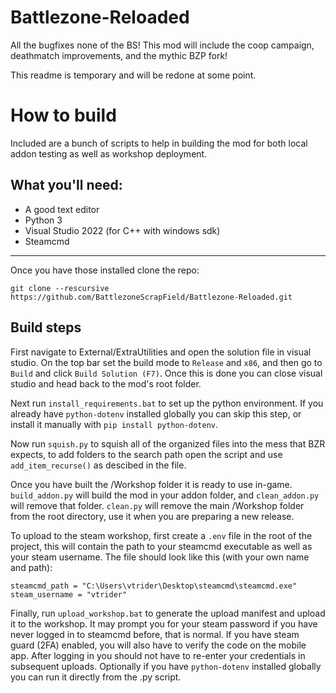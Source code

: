 # Battlezone-Reloaded

All the bugfixes none of the BS! This mod will include the coop campaign, deathmatch improvements, and the mythic BZP fork!

This readme is temporary and will be redone at some point.

# How to build

Included are a bunch of scripts to help in building the mod for both local addon testing as well as workshop deployment.

## What you'll need:
- A good text editor
- Python 3
- Visual Studio 2022 (for C++ with windows sdk)
- Steamcmd

---

Once you have those installed clone the repo:

```
git clone --rescursive https://github.com/BattlezoneScrapField/Battlezone-Reloaded.git
```

## Build steps

First navigate to External/ExtraUtilities and open the solution file in visual studio. On the top bar set the build mode to `Release` and `x86`, and then go to `Build` and click `Build Solution (F7)`. Once this is done you can close visual studio and head back to the mod's root folder.

Next run `install_requirements.bat` to set up the python environment. If you already have `python-dotenv` installed globally you can skip this step, or install it manually with `pip install python-dotenv`.

Now run `squish.py` to squish all of the organized files into the mess that BZR expects, to add folders to the search path open the script and use `add_item_recurse()` as descibed in the file.

Once you have built the /Workshop folder it is ready to use in-game. `build_addon.py` will build the mod in your addon folder, and `clean_addon.py` will remove that folder. `clean.py` will remove the main /Workshop folder from the root directory, use it when you are preparing a new release.

To upload to the steam workshop, first create a `.env` file in the root of the project, this will contain the path to your steamcmd executable as well as your steam username. The file should look like this (with your own name and path):

```
steamcmd_path = "C:\Users\vtrider\Desktop\steamcmd\steamcmd.exe"
steam_username = "vtrider"
```

Finally, run `upload_workshop.bat` to generate the upload manifest and upload it to the workshop. It may prompt you for your steam password if you have never logged in to steamcmd before, that is normal. If you have steam guard (2FA) enabled, you will also have to verify the code on the mobile app. After logging in you should not have to re-enter your credentials in subsequent uploads. Optionally if you have `python-dotenv` installed globally you can run it directly from the .py script. 
